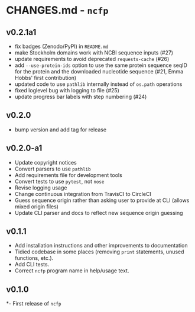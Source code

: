 # CHANGES.md - `ncfp`

## v0.2.1a1

- fix badges (Zenodo/PyPI) in `README.md`
- make Stockholm domains work with NCBI sequence inputs (#27)
- update requirements to avoid deprecated `requests-cache` (#26)
- add `--use-protein-ids` option to use the same protein sequence seqID for the protein and the downloaded nucleotide sequence (#21, Emma Hobbs' first contribution)
- updated code to use `pathlib` internally instead of `os.path` operations
- fixed loglevel bug with logging to file (#25)
- update progress bar labels with step numbering (#24)

## v0.2.0

- bump version and add tag for release

## v0.2.0-a1

- Update copyright notices
- Convert parsers to use `pathlib`
- Add requirements file for development tools
- Convert tests to use `pytest`, not `nose`
- Revise logging usage
- Change continuous integration from TravisCI to CircleCI
- Guess sequence origin rather than asking user to provide at CLI (allows mixed origin files)
- Update CLI parser and docs to reflect new sequence origin guessing

## v0.1.1

- Add installation instructions and other improvements to documentation
- Tidied codebase in some places (removing `print` statements, unused functions, etc.).
- Add CLI tests.
- Correct `ncfp` program name in help/usage text.

## v0.1.0

*- First release of `ncfp`